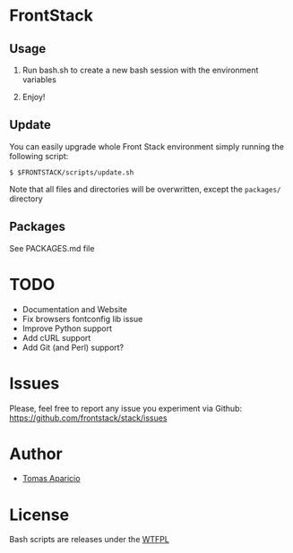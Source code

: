# FrontStack

## Usage
 
1. Run bash.sh to create a new bash session with the environment variables

2. Enjoy!

## Update 

You can easily upgrade whole Front Stack environment simply running the following script:

```shell
$ $FRONTSTACK/scripts/update.sh
```

Note that all files and directories will be overwritten, except the `packages/` directory

## Packages

See PACKAGES.md file

# TODO

- Documentation and Website
- Fix browsers fontconfig lib issue
- Improve Python support
- Add cURL support
- Add Git (and Perl) support?

# Issues

Please, feel free to report any issue you experiment via Github:
https://github.com/frontstack/stack/issues

# Author

- [Tomas Aparicio](https://github.com/h2non)

# License

Bash scripts are releases under the [WTFPL](http://www.wtfpl.net/txt/copying/)